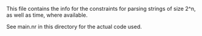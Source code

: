 This file contains the info for the constraints for parsing strings of size 2^n, as well as time, where available. 

See main.nr in this directory for the actual code used. 